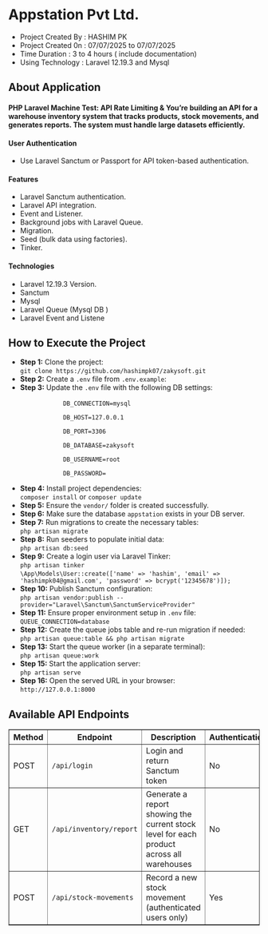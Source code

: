 # Appstation Pvt Ltd.
<ul>
    <li>Project Created By  : HASHIM PK  </li>
    <li>Project Created 0n  : 07/07/2025 to 07/07/2025 </li>
     <li>Time Duration      : 3 to 4 hours ( include documentation)  </li>
    <li>Using Technology    : Laravel 12.19.3 and Mysql  </li>
</ul>


<h2 style="font-weight: bold";>About Application</h2>
<h4> PHP Laravel Machine Test: API Rate Limiting &amp;
You’re building an API for a warehouse inventory system that tracks products,
stock movements, and generates reports. The system must handle large
datasets efficiently.</p>

<h4>User Authentication</h4>
<ul> 
<li>Use Laravel Sanctum or Passport for API token-based authentication.</li>
</ul>

<h4>Features</h4>
<ul>
  <li>Laravel Sanctum authentication.</li>
  <li>Laravel API integration.</li>
  <li>Event and Listener.</li>
  <li>Background jobs with Laravel Queue.</li>
  <li>Migration.</li>
  <li>Seed (bulk data using factories).</li>
  <li>Tinker.</li>
</ul>

<h4>Technologies</h4>
<ul>
  <li> Laravel 12.19.3  Version.</li>
  <li>Sanctum </li>
  <li>Mysql</li>
  <li> Laravel Queue (Mysql DB ) </li>
  <li> Laravel Event and Listene </li>
</ul>

<h2 style="font-weight: bold;">How to Execute the Project</h2>
<ul>
    <li><strong>Step 1:</strong> Clone the project:<br><code>git clone https://github.com/hashimpk07/zakysoft.git</code></li>
    <li><strong>Step 2:</strong> Create a <code>.env</code> file from <code>.env.example</code>:</li>
    <li><strong>Step 3:</strong> Update the <code>.env</code> file with the following DB settings:<br>
        <code>
            DB_CONNECTION=mysql<br>
            DB_HOST=127.0.0.1<br>
            DB_PORT=3306<br>
            DB_DATABASE=zakysoft<br>
            DB_USERNAME=root<br>
            DB_PASSWORD=
        </code>
    </li>
  <li><strong>Step 4:</strong> Install project dependencies:<br><code>composer install</code> or <code>composer update</code></li>
  
  <li><strong>Step 5:</strong> Ensure the <code>vendor/</code> folder is created successfully.</li>
  
  <li><strong>Step 6:</strong> Make sure the database <code>appstation</code> exists in your DB server.</li>
  
  <li><strong>Step 7:</strong> Run migrations to create the necessary tables:<br><code>php artisan migrate</code></li>
  
  <li><strong>Step 8:</strong> Run seeders to populate initial data:<br><code>php artisan db:seed</code></li>
  
  <li><strong>Step 9:</strong>  Create a login user via Laravel Tinker:<br>
    <code>php artisan tinker</code><br>
    <code>\App\Models\User::create(['name' => 'hashim', 'email' => 'hashimpk04@gmail.com', 'password' => bcrypt('12345678')]);</code>
  </li>
  
  <li><strong>Step 10:</strong> Publish Sanctum configuration:<br>
    <code>php artisan vendor:publish --provider="Laravel\Sanctum\SanctumServiceProvider"</code>
  </li>
  
  <li><strong>Step 11:</strong> Ensure proper environment setup in <code>.env</code> file:<br>
    <code>QUEUE_CONNECTION=database</code>
  </li>
  
  <li><strong>Step 12:</strong> Create the queue jobs table and re-run migration if needed:<br>
    <code>php artisan queue:table && php artisan migrate</code>
  </li>
  
  <li><strong>Step 13:</strong> Start the queue worker (in a separate terminal):<br>
    <code>php artisan queue:work</code>
  </li>
  
  <li><strong>Step 15:</strong> Start the application server:<br>
    <code>php artisan serve</code>
  </li>
  
  <li><strong>Step 16:</strong> Open the served URL in your browser:<br>
    <code>http://127.0.0.1:8000</code>
  </li>
</ul>



<h2 style="font-weight: bold;">Available API Endpoints</h2>
<table border="1" cellpadding="6" cellspacing="0">
  <thead>
    <tr>
      <th>Method</th>
      <th>Endpoint</th>
      <th>Description</th>
      <th>Authentication</th>
    </tr>
  </thead>
  <tbody>
    <tr>
      <td>POST</td>
      <td><code>/api/login</code></td>
      <td>Login and return Sanctum token</td>
      <td>No</td>
    </tr>
      <tr>
      <td>GET</td>
      <td><code>/api/inventory/report</code></td>
      <td> Generate a report showing the current stock level for each product across all warehouses </td></td>
      <td>No</td>
    </tr>
     </tr>
      <tr>
      <td>POST</td>
      <td><code>/api/stock-movements</code></td>
      <td> Record a new stock movement (authenticated users only) </td></td>
      <td>Yes</td>
    </tr>
    
  </tbody>
</table>
